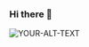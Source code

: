 ### Hi there 👋

<!--
**zenomega/zenomega** is a ✨ _special_ ✨ repository because its `README.md` (this file) appears on your GitHub profile.

Here are some ideas to get you started:

- 🔭 I’m currently working on ...
- 🌱 I’m currently learning ...
- 👯 I’m looking to collaborate on ...
- 🤔 I’m looking for help with ...
- 💬 Ask me about ...
- 📫 How to reach me: ...
- 😄 Pronouns: ...
- ⚡ Fun fact: ...
-->
<picture>
 <source media="(prefers-color-scheme: dark)" srcset="https://user-images.githubusercontent.com/53409394/225769075-aefa41d7-053a-4701-9eb0-75fda472750d.png">
 <source media="(prefers-color-scheme: light)" srcset="https://user-images.githubusercontent.com/53409394/225769075-aefa41d7-053a-4701-9eb0-75fda472750d.png">
 <img alt="YOUR-ALT-TEXT" src="https://user-images.githubusercontent.com/53409394/225769075-aefa41d7-053a-4701-9eb0-75fda472750d.png">
</picture>
